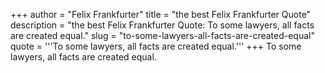 +++
author = "Felix Frankfurter"
title = "the best Felix Frankfurter Quote"
description = "the best Felix Frankfurter Quote: To some lawyers, all facts are created equal."
slug = "to-some-lawyers-all-facts-are-created-equal"
quote = '''To some lawyers, all facts are created equal.'''
+++
To some lawyers, all facts are created equal.
